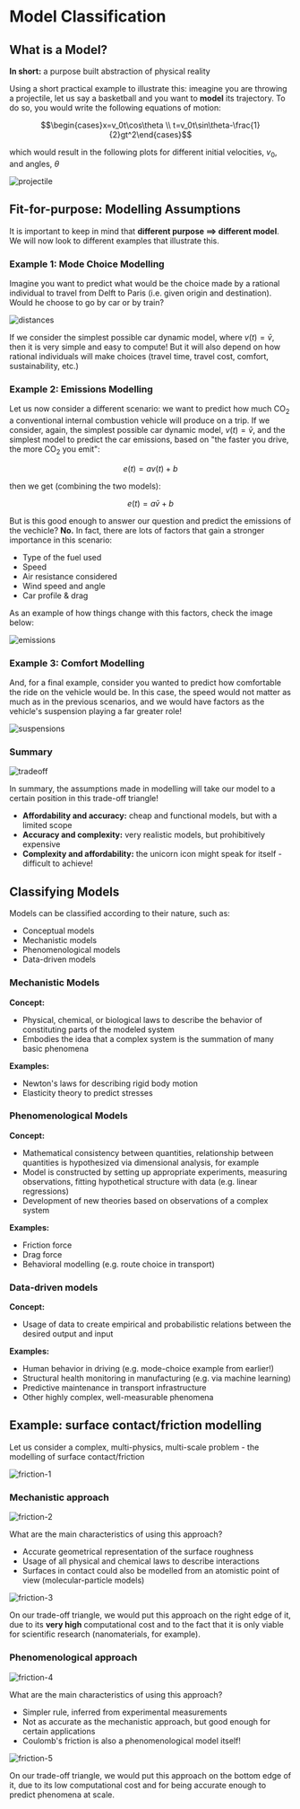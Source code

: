 # Model Classification

## What is a Model?

**In short:** a purpose built abstraction of physical reality

Using a short practical example to illustrate this: imeagine you are throwing a projectile, let us say a basketball and you want to **model** its trajectory. To do so, you would write the following equations of motion:

$$\begin{cases}x=v_0t\cos\theta \\ t=v_0t\sin\theta-\frac{1}{2}gt^2\end{cases}$$

which would result in the following plots for different initial velocities, $v_0$, and angles, $\theta$

![projectile](figs/modelling/projectile.png "projectile")

## Fit-for-purpose: Modelling Assumptions

It is important to keep in mind that **different purpose $\implies$ different model**. We will now look to different examples that illustrate this.

### Example 1: Mode Choice Modelling

Imagine you want to predict what would be the choice made by a rational individual to travel from Delft to Paris (i.e. given origin and destination). Would he choose to go by car or by train?

![distances](figs/modelling/distances.png "distances")

If we consider the simplest possible car dynamic model, where $v(t) = \bar{v}$, then it is very simple and easy to compute! But it will also depend on how rational individuals will make choices (travel time, travel cost, comfort, sustainability, etc.)

### Example 2: Emissions Modelling

Let us now consider a different scenario: we want to predict how much $\text{CO}_2$ a conventional internal combustion vehicle will produce on a trip. If we consider, again, the simplest possible car dynamic model, $v(t) = \bar{v}$, and the simplest model to predict the car emissions, based on "the faster you drive, the more $\text{CO}_2$ you emit":

$$e(t) = av(t)+b$$

then we get (combining the two models):

$$e(t) = a\bar{v}+b$$

But is this good enough to answer our question and predict the emissions of the vechicle? **No.** In fact, there are lots of factors that gain a stronger importance in this scenario:

* Type of the fuel used
* Speed
* Air resistance considered
* Wind speed and angle
* Car profile & drag

As an example of how things change with this factors, check the image below:

![emissions](figs/modelling/emissions.png "emissions")

### Example 3: Comfort Modelling

And, for a final example, consider you wanted to predict how comfortable the ride on the vehicle would be. In this case, the speed would not matter as much as in the previous scenarios, and we would have factors as the vehicle's suspension playing a far greater role!

![suspensions](figs/modelling/suspensions.png "suspensions")

### Summary

![tradeoff](figs/modelling/tradeoff.png "tradeoff")

In summary, the assumptions made in modelling will take our model to a certain position in this trade-off triangle!

* **Affordability and accuracy:** cheap and functional models, but with a limited scope
* **Accuracy and complexity:** very realistic models, but prohibitively expensive
* **Complexity and affordability:** the unicorn icon might speak for itself - difficult to achieve!

## Classifying Models

Models can be classified according to their nature, such as:

* Conceptual models
* Mechanistic models
* Phenomenological models
* Data-driven models

### Mechanistic Models

**Concept:**
* Physical, chemical, or biological laws to describe the behavior of constituting parts of the modeled system
* Embodies the idea that a complex system is the summation of many basic phenomena

**Examples:**
* Newton's laws for describing rigid body motion
* Elasticity theory to predict stresses

### Phenomenological Models

**Concept:**
* Mathematical consistency between quantities, relationship between quantities is hypothesized via dimensional analysis, for example
* Model is constructed by setting up appropriate experiments, measuring observations, fitting hypothetical structure with data (e.g. linear regressions)
* Development of new theories based on observations of a complex system

**Examples:**
* Friction force
* Drag force
* Behavioral modelling (e.g. route choice in transport)

### Data-driven models

**Concept:**
* Usage of data to create empirical and probabilistic relations between the desired output and input

**Examples:**
* Human behavior in driving (e.g. mode-choice example from earlier!)
* Structural health monitoring in manufacturing (e.g. via machine learning)
* Predictive maintenance in transport infrastructure
* Other highly complex, well-measurable phenomena

## Example: surface contact/friction modelling

Let us consider a complex, multi-physics, multi-scale problem - the modelling of surface contact/friction

![friction-1](figs/modelling/friction-1.png "friction-1")

### Mechanistic approach

![friction-2](figs/modelling/friction-2.png "friction-2")

What are the main characteristics of using this approach?

* Accurate geometrical representation of the surface roughness
* Usage of all physical and chemical laws to describe interactions
* Surfaces in contact could also be modelled from an atomistic point of view (molecular-particle models)

![friction-3](figs/modelling/friction-3.png "friction-3")

On our trade-off triangle, we would put this approach on the right edge of it, due to its **very high** computational cost and to the fact that it is only viable for scientific research (nanomaterials, for example).

### Phenomenological approach

![friction-4](figs/modelling/friction-4.png "friction-4")

What are the main characteristics of using this approach?

* Simpler rule, inferred from experimental measurements
* Not as accurate as the mechanistic approach, but good enough for certain applications
* Coulomb's friction is also a phenomenological model itself!

![friction-5](figs/modelling/friction-5.png "friction-5")

On our trade-off triangle, we would put this approach on the bottom edge of it, due to its low computational cost and for being accurate enough to predict phenomena at scale.